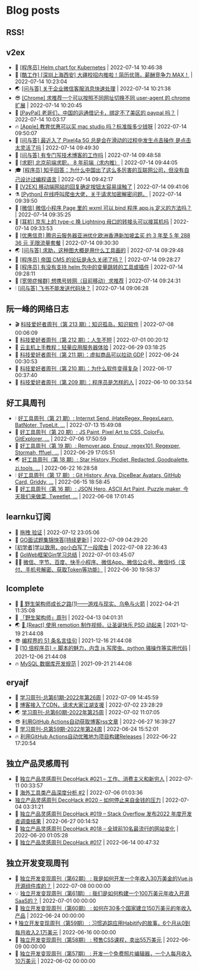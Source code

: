 # Blog posts
## RSS!



## v2ex

<!-- v2ex:START  -->
- 🫶 [[程序员] Helm chart for Kubernetes](https://www.v2ex.com/t/866219#reply0) | 2022-07-14 10:46:38 
- 🧰 [[酷工作] [深圳上海西安] 大疆校招内推啦！简历优筛，薪酬竞争力 MAX！](https://www.v2ex.com/t/866217#reply0) | 2022-07-14 10:23:04 
- 🌏 [[问与答] 关于企业微信客服消息快速处理](https://www.v2ex.com/t/866216#reply0) | 2022-07-14 10:21:38 
- 😎 [[Chrome] 求推荐一个可以按照不同网址切换不同 user-agent 的 chrome 扩展](https://www.v2ex.com/t/866215#reply1) | 2022-07-14 10:20:45 
- 💂 [[PayPal] 老哥们，中国的运通借记卡，绑定不了美区的 paypal 吗？](https://www.v2ex.com/t/866213#reply1) | 2022-07-14 10:03:17 
- 🔥 [[Apple] 教育优惠可以买 mac studio 吗？标准版多少钱呀](https://www.v2ex.com/t/866211#reply2) | 2022-07-14 09:50:07 
- 🦅 [[问与答] 最近入了 Pixel4a 5G 总是会在滑动的过程中发生点击操作 是点击太灵活了吗](https://www.v2ex.com/t/866210#reply0) | 2022-07-14 09:49:30 
- 🙉 [[问与答] 有专门写技术博客的工作吗](https://www.v2ex.com/t/866209#reply4) | 2022-07-14 09:48:58 
- 💫 [[求职] 北京前端求职， 8 年前端（求内推）](https://www.v2ex.com/t/866208#reply0) | 2022-07-14 09:44:05 
- 🎓 [[程序员] 知乎回答：为什么中国出了这么多厉害的互联网公司，但没有自己设计过编程语言](https://www.v2ex.com/t/866207#reply0) | 2022-07-14 09:42:17 
- 🗽 [[V2EX] 移动端网站的回复确定按钮太容易误触了](https://www.v2ex.com/t/866206#reply2) | 2022-07-14 09:41:06 
- ⚗️ [[Python] 在线呼叫爬虫大佬，关于请求加密解密问题。](https://www.v2ex.com/t/866205#reply14) | 2022-07-14 09:39:50 
- 🦍 [[微信] 微信小程序 Page 里的 wxml 可以 bind 程序 app.js 定义的方法吗？](https://www.v2ex.com/t/866204#reply0) | 2022-07-14 09:35:25 
- 🤩 [[耳机] 京东上的 type-c 换 Lightning 母口的转接头可以接耳机吗](https://www.v2ex.com/t/866203#reply3) | 2022-07-14 09:33:53 
- 🙉 [[优惠信息] 腾讯云服务器亚洲优化欧洲香港新加坡孟买 约 3 年至 5 年 288 36 元 无限流量套餐](https://www.v2ex.com/t/866202#reply0) | 2022-07-14 09:30:30 
- 🌏 [[问与答] 求助，这种图大概是用什么工具画的](https://www.v2ex.com/t/866201#reply0) | 2022-07-14 09:29:48 
- 🐘 [[程序员] 帝国 CMS 的论坛是永久关闭了吗？](https://www.v2ex.com/t/866200#reply6) | 2022-07-14 09:28:27 
- 🧰 [[程序员] 有没有支持 helm 包中的变量跳转的工具或插件](https://www.v2ex.com/t/866199#reply2) | 2022-07-14 09:28:11 
- 💃 [[宽带症候群] 想携号转网（目前移动）求推荐](https://www.v2ex.com/t/866198#reply7) | 2022-07-14 09:24:31 
- 🕯 [[问与答] 飞书不能发送代码块？](https://www.v2ex.com/t/866197#reply1) | 2022-07-14 09:06:28 <!-- v2ex:END -->

## 阮一峰的网络日志

<!-- ruanyf:START -->
- 🎬 [科技爱好者周刊（第 213 期）：知识孤岛，知识软件](http://www.ruanyifeng.com/blog/2022/07/weekly-issue-213.html) | 2022-07-08 00:06:09 
- 💄 [科技爱好者周刊（第 212 期）：人生不短](http://www.ruanyifeng.com/blog/2022/07/weekly-issue-212.html) | 2022-07-01 00:20:12 
- 🐎 [云主机上手教程：轻量应用服务器体验](http://www.ruanyifeng.com/blog/2022/06/cloud-server-getting-started-tutorial.html) | 2022-06-29 03:18:25 
- 🤔 [科技爱好者周刊（第 211 期）：虚拟商品可以拉动 GDP](http://www.ruanyifeng.com/blog/2022/06/weekly-issue-211.html) | 2022-06-24 00:30:53 
- 🧠 [科技爱好者周刊（第 210 期）：为什么软件变得复杂](http://www.ruanyifeng.com/blog/2022/06/weekly-issue-210.html) | 2022-06-17 00:37:40 
- 🎃 [科技爱好者周刊（第 209 期）：程序员是怎样的人](http://www.ruanyifeng.com/blog/2022/06/weekly-issue-209.html) | 2022-06-10 00:33:54 <!-- ruanyf:END -->

## 好工具周刊

<!-- bestxtools:START -->
- 🕯 [好工具周刊（第 21 期）: Internxt Send, iHateRegex, RegexLearn, BatNoter, TypeLit, ...](https://discuss-cn.bestxtools.com/d/58/1) | 2022-07-13 15:49:08 
- 🦩 [好工具周刊（第 20 期）: JS Paint, Pixel Art to CSS, ColorFu, GitExplorer, ...](https://discuss-cn.bestxtools.com/d/57/1) | 2022-07-06 17:50:59 
- 🦄 [好工具周刊（第 19 期）: Remover.app, Enpuz, regex101, Regexper, Stormah, fffuel, ...](https://discuss-cn.bestxtools.com/d/56/1) | 2022-06-29 17:05:51 
- 🌏 [好工具周刊（第 18 期）: Star History, Picdiet, Redacted, Goodpalette, zi.tools, ...](https://discuss-cn.bestxtools.com/d/47/1) | 2022-06-22 16:28:58 
- 🕯 [好工具周刊（第 17 期）: Git History, Arya, DiceBear Avatars, GitHub Card, Griddy, ...](https://discuss-cn.bestxtools.com/d/43/1) | 2022-06-15 18:58:45 
- 📝 [好工具周刊（第 16 期）: JSON Hero, ASCII Art Paint, Puzzle maker, 今天我们来做菜, Tweetlet, ...](https://discuss-cn.bestxtools.com/d/42/1) | 2022-06-08 17:01:45 <!-- bestxtools:END -->


## learnku订阅

<!-- learnku:START -->
- 🦅 [拖拽 验证](https://learnku.com/articles/69652) | 2022-07-12 23:05:06 
- 🦅 [GO面试题集锦快答[持续更新]](https://learnku.com/articles/69250) | 2022-07-09 04:29:20 
-  [[初学者]学以致用，go小白写了一段爬虫](https://learnku.com/go/t/69522) | 2022-07-08 22:36:43 
- 🌈 [GoWeb框架Gin学习总结](https://learnku.com/articles/69259) | 2022-07-01 03:45:07 
- 🧑‍🏫 [微信、字节、百度、快手小程序、微信App、微信公众号、微信H5（支付、手机号解密、获取Token等功能）](https://learnku.com/articles/69235) | 2022-06-30 19:58:37 <!-- learnku:END -->



## lcomplete

<!-- lcomplete:START -->
- 🫶 [🐒 野生架构师成长之路&lpar;1&rpar;——游戏与现实、乌龟与火箭](http://codelc.com/post/growup/s01/) | 2022-04-21 11:35:08 
- 🧰 [「野生架构师」周刊](http://codelc.com/post/essay/%E9%87%8E%E7%94%9F%E6%9E%B6%E6%9E%84%E5%B8%88%E5%91%A8%E5%88%8A%E4%BB%8B%E7%BB%8D/) | 2022-04-13 04:01:31 
- 🌏 [🎄 [React] 使用 remotion 制作视频，让圣诞快乐 PSD 动起来](http://codelc.com/post/dev/js/remotion/) | 2021-12-19 21:44:08 
- 😎 [编程界的 51 条名言佳句](http://codelc.com/post/dev/thinking/quotes/) | 2021-12-16 21:44:08 
- 💂 [[10 倍程序员] ⭐ 脚本的魅力，内含 js 写爬虫、python 骚操作等实用代码](http://codelc.com/post/dev/10x/script/) | 2021-12-06 21:44:08 
- 🔥 [MySQL 数据库开发规范](http://codelc.com/post/dev/db/mysql_standard/) | 2021-09-21 21:44:08 <!-- lcomplete:END -->

## eryajf

<!-- eryajf:START -->
- 🫶 [学习周刊-总第61期-2022年第26周](https://wiki.eryajf.net/pages/703307/) | 2022-07-09 14:45:59 
- 🧰 [博客接入了CDN，请求大家江湖支援](https://wiki.eryajf.net/pages/5f559d/) | 2022-07-02 23:28:29 
- 🌏 [学习周刊-总第60期-2022年第25周](https://wiki.eryajf.net/pages/bff449/) | 2022-07-02 11:07:05 
- 😎 [利用GitHub Actions自动获取博客rss文章](https://wiki.eryajf.net/pages/1b1ba3/) | 2022-06-27 16:39:27 
- 💂 [学习周刊-总第59期-2022年第24周](https://wiki.eryajf.net/pages/b0bdd0/) | 2022-06-24 15:52:01 
- 🔥 [利用GitHub Actions自动优雅地为项目构建Releases](https://wiki.eryajf.net/pages/f3e878/) | 2022-06-22 17:20:54 <!-- eryajf:END -->



## 独立产品灵感周刊

<!-- DecoHack:START -->
- 🦣 [独立产品灵感周刊 DecoHack #021 – 工作、消费主义和新穷人](https://www.decohack.com/Post/753) | 2022-07-11 00:33:57 
- 🤡 [海外工具类产品深度分析 #2](https://www.decohack.com/Post/746) | 2022-07-06 01:03:36 
-  [独立产品灵感周刊 DecoHack #020 – 如何停止来自金钱的压力](https://www.decohack.com/Post/728) | 2022-07-04 03:31:21 
- 🐲 [独立产品灵感周刊 DecoHack #019 – Stack Overflow 发布2022 年度开发者调查结果](https://www.decohack.com/Post/699) | 2022-06-27 00:14:52 
- 🦅 [独立产品灵感周刊 DecoHack #018 – 全球前10名最流行的网站变化](https://www.decohack.com/Post/680) | 2022-06-20 01:05:28 
- 🧰 [独立产品灵感周刊 DecoHack #017](https://www.decohack.com/Post/663) | 2022-06-14 00:47:32 <!-- DecoHack:END -->

## 独立开发变现周刊

<!-- easyindie:START -->
- 💂 [独立开发变现周刊（第62期） : 我是如何开发一个年收入30万美金的Vue.js开源组件库的？](https://www.ezindie.com/weekly/issue-62) | 2022-07-08 00:00:00 
- 💡 [独立开发变现周刊（第61期） : 我们是如何构建一个100万美元年收入开源SaaS的？](https://www.ezindie.com/weekly/issue-61) | 2022-07-01 00:00:00 
- 🌋 [独立开发变现周刊（第60期） : 如何在30多个国家建立150万美元的年收入产品](https://www.ezindie.com/weekly/issue-60) | 2022-06-24 00:00:00 
- 🕴 [独立开发变现周刊（第59期） : 习惯追踪应用Habitify的故事，6个月从0到每月收入2.1万美元](https://www.ezindie.com/weekly/issue-59) | 2022-06-16 00:00:00 
- 🎊 [独立开发变现周刊（第58期） : 预售CSS课程，卖出55万美元](https://www.ezindie.com/weekly/issue-58) | 2022-06-09 00:00:00 
- 🤔 [独立开发变现周刊（第57期） : 开发一个免费照片编辑器，一个人每月收入10万美元](https://www.ezindie.com/weekly/issue-57) | 2022-06-02 00:00:00 <!-- easyindie:END -->



